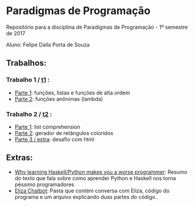# Paradigmas de Programação
Repositório para a disciplina de Paradigmas de Programação - 1º semestre de 2017

Aluno: Felipe Dalla Porta de Souza


## Trabalhos:
### Trabalho 1 / [t1](t1) :
 - [Parte 1](t1/t1parte1.py): funções, listas e funções de alta ordem
 - [Parte 2](t1/t1parte2.py): funções anônimas (lambda)
 
### Trabalho 2 / [t2](t2) :
 - [Parte 1](t2/t2parte1.py): list comprehension
 - [Parte 2](t2/t2parte2.py): gerador de retângulos coloridos
 - [Parte 3 / extra](t2/t2parte3.py): desafio com html
 
## Extras:
 - [Why learning Haskell/Python makes you a worse programmer](extras/Pessimo_Programador.md): Resumo do texto que fala sobre como aprender Python e Haskell nos torna péssimo programadores
 - [Eliza Chatbot](extras/eliza): Pasta que contém conversa com Eliza, código do programa e um arquivo explicando duas partes
 do código.
